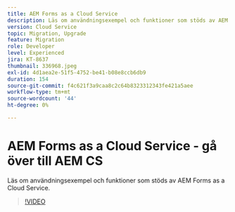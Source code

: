 ```yaml
---
title: AEM Forms as a Cloud Service
description: Läs om användningsexempel och funktioner som stöds av AEM Forms as a Cloud Service.
version: Cloud Service
topic: Migration, Upgrade
feature: Migration
role: Developer
level: Experienced
jira: KT-8637
thumbnail: 336968.jpeg
exl-id: 4d1aea2e-51f5-4752-be41-b08e8ccb6db9
duration: 154
source-git-commit: f4c621f3a9caa8c2c64b8323312343fe421a5aee
workflow-type: tm+mt
source-wordcount: '44'
ht-degree: 0%

---
```


# AEM Forms as a Cloud Service - gå över till AEM CS

Läs om användningsexempel och funktioner som stöds av AEM Forms as a Cloud Service.

>[!VIDEO](https://video.tv.adobe.com/v/336968?quality=12&learn=on)
